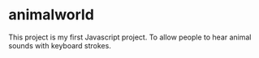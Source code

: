 # animalworld
This project is my first Javascript project. To allow people to hear animal sounds with keyboard strokes. 
